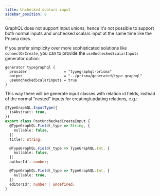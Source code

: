 ```yaml
---
title: Unchecked scalars input
sidebar_position: 8
---
```


GraphQL does not support input unions, hence it's not possible to support both normal inputs and unchecked scalars input at the same time like the Prisma does.

If you prefer simplicity over more sophisticated solutions like `connectOrCreate`, you can to provide the `useUncheckedScalarInputs` generator option:

```prisma
generator typegraphql {
  provider                 = "typegraphql-prisma"
  output                   = "../prisma/generated/type-graphql"
  useUncheckedScalarInputs = true
}
```

This way there will be generate input classes with relation id fields, instead of the normal "nested" inputs for creating/updating relations, e.g.:

```ts
@TypeGraphQL.InputType({
  isAbstract: true,
})
export class PostUncheckedCreateInput {
  @TypeGraphQL.Field(_type => String, {
    nullable: false,
  })
  title!: string;

  @TypeGraphQL.Field(_type => TypeGraphQL.Int, {
    nullable: false,
  })
  authorId!: number;

  @TypeGraphQL.Field(_type => TypeGraphQL.Int, {
    nullable: true,
  })
  editorId?: number | undefined;
}
```
